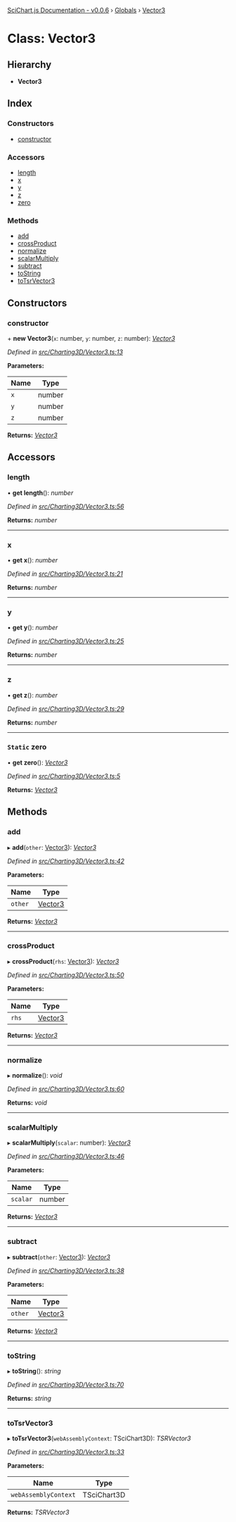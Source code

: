 [SciChart.js Documentation - v0.0.6](../README.md) › [Globals](../globals.md) › [Vector3](vector3.md)

# Class: Vector3

## Hierarchy

* **Vector3**

## Index

### Constructors

* [constructor](vector3.md#constructor)

### Accessors

* [length](vector3.md#length)
* [x](vector3.md#x)
* [y](vector3.md#y)
* [z](vector3.md#z)
* [zero](vector3.md#static-zero)

### Methods

* [add](vector3.md#add)
* [crossProduct](vector3.md#crossproduct)
* [normalize](vector3.md#normalize)
* [scalarMultiply](vector3.md#scalarmultiply)
* [subtract](vector3.md#subtract)
* [toString](vector3.md#tostring)
* [toTsrVector3](vector3.md#totsrvector3)

## Constructors

###  constructor

\+ **new Vector3**(`x`: number, `y`: number, `z`: number): *[Vector3](vector3.md)*

*Defined in [src/Charting3D/Vector3.ts:13](https://github.com/ABTSoftware/SciChart.Dev/blob/272ab7fc7f/Web/src/SciChart/src/Charting3D/Vector3.ts#L13)*

**Parameters:**

Name | Type |
------ | ------ |
`x` | number |
`y` | number |
`z` | number |

**Returns:** *[Vector3](vector3.md)*

## Accessors

###  length

• **get length**(): *number*

*Defined in [src/Charting3D/Vector3.ts:56](https://github.com/ABTSoftware/SciChart.Dev/blob/272ab7fc7f/Web/src/SciChart/src/Charting3D/Vector3.ts#L56)*

**Returns:** *number*

___

###  x

• **get x**(): *number*

*Defined in [src/Charting3D/Vector3.ts:21](https://github.com/ABTSoftware/SciChart.Dev/blob/272ab7fc7f/Web/src/SciChart/src/Charting3D/Vector3.ts#L21)*

**Returns:** *number*

___

###  y

• **get y**(): *number*

*Defined in [src/Charting3D/Vector3.ts:25](https://github.com/ABTSoftware/SciChart.Dev/blob/272ab7fc7f/Web/src/SciChart/src/Charting3D/Vector3.ts#L25)*

**Returns:** *number*

___

###  z

• **get z**(): *number*

*Defined in [src/Charting3D/Vector3.ts:29](https://github.com/ABTSoftware/SciChart.Dev/blob/272ab7fc7f/Web/src/SciChart/src/Charting3D/Vector3.ts#L29)*

**Returns:** *number*

___

### `Static` zero

• **get zero**(): *[Vector3](vector3.md)*

*Defined in [src/Charting3D/Vector3.ts:5](https://github.com/ABTSoftware/SciChart.Dev/blob/272ab7fc7f/Web/src/SciChart/src/Charting3D/Vector3.ts#L5)*

**Returns:** *[Vector3](vector3.md)*

## Methods

###  add

▸ **add**(`other`: [Vector3](vector3.md)): *[Vector3](vector3.md)*

*Defined in [src/Charting3D/Vector3.ts:42](https://github.com/ABTSoftware/SciChart.Dev/blob/272ab7fc7f/Web/src/SciChart/src/Charting3D/Vector3.ts#L42)*

**Parameters:**

Name | Type |
------ | ------ |
`other` | [Vector3](vector3.md) |

**Returns:** *[Vector3](vector3.md)*

___

###  crossProduct

▸ **crossProduct**(`rhs`: [Vector3](vector3.md)): *[Vector3](vector3.md)*

*Defined in [src/Charting3D/Vector3.ts:50](https://github.com/ABTSoftware/SciChart.Dev/blob/272ab7fc7f/Web/src/SciChart/src/Charting3D/Vector3.ts#L50)*

**Parameters:**

Name | Type |
------ | ------ |
`rhs` | [Vector3](vector3.md) |

**Returns:** *[Vector3](vector3.md)*

___

###  normalize

▸ **normalize**(): *void*

*Defined in [src/Charting3D/Vector3.ts:60](https://github.com/ABTSoftware/SciChart.Dev/blob/272ab7fc7f/Web/src/SciChart/src/Charting3D/Vector3.ts#L60)*

**Returns:** *void*

___

###  scalarMultiply

▸ **scalarMultiply**(`scalar`: number): *[Vector3](vector3.md)*

*Defined in [src/Charting3D/Vector3.ts:46](https://github.com/ABTSoftware/SciChart.Dev/blob/272ab7fc7f/Web/src/SciChart/src/Charting3D/Vector3.ts#L46)*

**Parameters:**

Name | Type |
------ | ------ |
`scalar` | number |

**Returns:** *[Vector3](vector3.md)*

___

###  subtract

▸ **subtract**(`other`: [Vector3](vector3.md)): *[Vector3](vector3.md)*

*Defined in [src/Charting3D/Vector3.ts:38](https://github.com/ABTSoftware/SciChart.Dev/blob/272ab7fc7f/Web/src/SciChart/src/Charting3D/Vector3.ts#L38)*

**Parameters:**

Name | Type |
------ | ------ |
`other` | [Vector3](vector3.md) |

**Returns:** *[Vector3](vector3.md)*

___

###  toString

▸ **toString**(): *string*

*Defined in [src/Charting3D/Vector3.ts:70](https://github.com/ABTSoftware/SciChart.Dev/blob/272ab7fc7f/Web/src/SciChart/src/Charting3D/Vector3.ts#L70)*

**Returns:** *string*

___

###  toTsrVector3

▸ **toTsrVector3**(`webAssemblyContext`: TSciChart3D): *TSRVector3*

*Defined in [src/Charting3D/Vector3.ts:33](https://github.com/ABTSoftware/SciChart.Dev/blob/272ab7fc7f/Web/src/SciChart/src/Charting3D/Vector3.ts#L33)*

**Parameters:**

Name | Type |
------ | ------ |
`webAssemblyContext` | TSciChart3D |

**Returns:** *TSRVector3*
